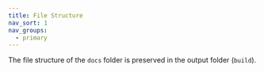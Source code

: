 ```yaml
---
title: File Structure
nav_sort: 1
nav_groups:
  - primary
---
```

The file structure of the `docs` folder is preserved in the output folder (`build`).
